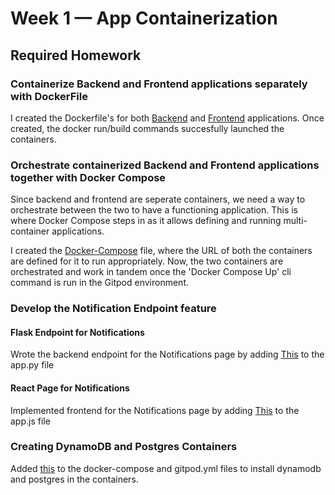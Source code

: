 # Week 1 — App Containerization

## Required Homework

### Containerize Backend and Frontend applications separately with DockerFile

I created the Dockerfile's for both [Backend](https://github.com/aki23gup/aws-bootcamp-cruddur-2023/blob/main/backend-flask/Dockerfile) and [Frontend](https://github.com/aki23gup/aws-bootcamp-cruddur-2023/blob/main/frontend-react-js/Dockerfile) applications. Once created, the docker run/build commands succesfully launched the containers. 

### Orchestrate containerized Backend and Frontend applications together with Docker Compose

Since backend and frontend are seperate containers, we need a way to orchestrate between the two to have a functioning application. This is where Docker Compose steps in as it allows defining and running multi-container applications. 

I created the [Docker-Compose](https://github.com/aki23gup/aws-bootcamp-cruddur-2023/blob/main/docker-compose.yml) file, where the URL of both the containers are defined for it to run appropriately. Now, the two containers are orchestrated and work in tandem once the 'Docker Compose Up' cli command is run in the Gitpod environment.

### Develop the Notification Endpoint feature 
#### Flask Endpoint for Notifications
Wrote the backend endpoint for the Notifications page by adding [This](https://github.com/aki23gup/aws-bootcamp-cruddur-2023/commit/e987cfcbe60bd3e66a95e5f64a34f925d4583cd9) to the app.py file

#### React Page for Notifications

Implemented frontend for the Notifications page by adding [This](https://github.com/aki23gup/aws-bootcamp-cruddur-2023/commit/f2c787b82ee490d25f5a631182180b84dd1c55ca) to the app.js file

### Creating DynamoDB and Postgres Containers

Added [this](https://github.com/aki23gup/aws-bootcamp-cruddur-2023/commit/8f00a9a451492f626a16e25ca374fce0d046c182) to the docker-compose and gitpod.yml files to install dynamodb and postgres in the containers. 
